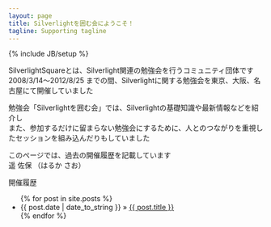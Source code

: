```yaml
---
layout: page
title: Silverlightを囲む会にようこそ！
tagline: Supporting tagline
---
```

{% include JB/setup %}

SilverlightSquareとは、Silverlight関連の勉強会を行うコミュニティ団体です  
2008/3/14～2012/8/25 までの間、Silverlightに関する勉強会を東京、大阪、名古屋にて開催していました

勉強会「Silverlightを囲む会」では、Silverlightの基礎知識や最新情報などを紹介し  
また、参加するだけに留まらない勉強会にするために、人とのつながりを重視したセッションを組み込んだりもしていました

このページでは、過去の開催履歴を記載しています  
遥 佐保 （はるか さお）

開催履歴

<ul class="posts">
  {% for post in site.posts %}
    <li><span>{{ post.date | date_to_string }}</span> &raquo; <a href="{{ BASE_PATH }}{{ post.url }}">{{ post.title }}</a></li>
  {% endfor %}
</ul>
